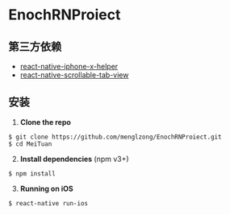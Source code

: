 # EnochRNProiect
## 第三方依赖

* [react-native-iphone-x-helper](https://github.com/ptelad/react-native-iphone-x-helper)
* [react-native-scrollable-tab-view](https://github.com/skv-headless/react-native-scrollable-tab-view)

## 安装

1. **Clone the repo**

```
$ git clone https://github.com/menglzong/EnochRNProiect.git
$ cd MeiTuan
```

2. **Install dependencies** (npm v3+)

```
$ npm install
```

3. **Running on iOS**

```
$ react-native run-ios
```
